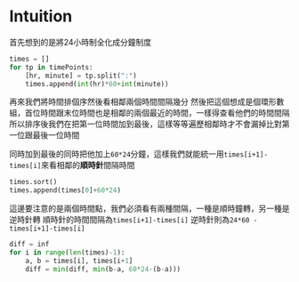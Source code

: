# Intuition

首先想到的是將24小時制全化成分鐘制度

```py
times = []
for tp in timePoints:
    [hr, minute] = tp.split(":")
    times.append(int(hr)*60+int(minute))
```

再來我們將時間排個序然後看相鄰兩個時間間隔幾分
然後把這個想成是個環形數組，首位時間跟末位時間也是相鄰的兩個最近的時間，一樣得查看他們的時間間隔
所以排序後我們在把第一位時間加到最後，這樣等等遍歷相鄰時才不會漏掉比對第一位跟最後一位時間

同時加到最後的同時把他加上`60*24`分鐘，這樣我們就能統一用`times[i+1]-times[i]`來看相鄰的**順時針**間隔時間

```py
times.sort()
times.append(times[0]+60*24)
```

這邊要注意的是兩個時間點，我們必須看有兩種間隔，一種是順時鐘轉，另一種是逆時針轉
順時針的時間間隔為`times[i+1]-times[i]`
逆時針則為`24*60 - times[i+1]-times[i]`

```py
diff = inf
for i in range(len(times)-1):
    a, b = times[i], times[i+1]
    diff = min(diff, min(b-a, 60*24-(b-a)))
```
